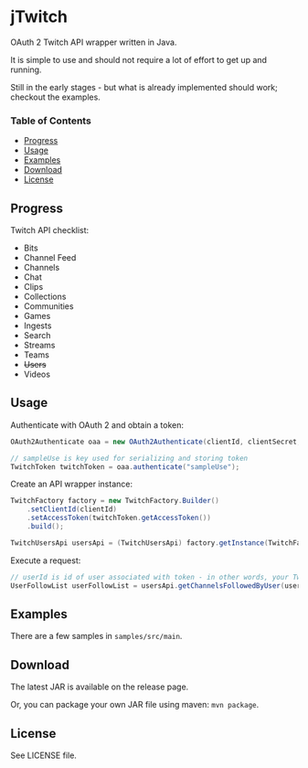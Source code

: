 jTwitch
=======
OAuth 2 Twitch API wrapper written in Java.

It is simple to use and should not require a lot of effort to get up and running.

Still in the early stages - but what is already implemented should work; checkout the examples.

### Table of Contents
- [Progress](#progress)
- [Usage](#usage)
- [Examples](#examples)
- [Download](#download)
- [License](#license)

Progress
--------
Twitch API checklist:
 - Bits
 - Channel Feed
 - Channels
 - Chat
 - Clips
 - Collections
 - Communities
 - Games
 - Ingests
 - Search
 - Streams
 - Teams
 - ~~Users~~
 - Videos

Usage
-----
Authenticate with OAuth 2 and obtain a token:
```java
OAuth2Authenticate oaa = new OAuth2Authenticate(clientId, clientSecret, redirectUri, scopes);

// sampleUse is key used for serializing and storing token
TwitchToken twitchToken = oaa.authenticate("sampleUse");
```
Create an API wrapper instance:
```java
TwitchFactory factory = new TwitchFactory.Builder()
    .setClientId(clientId)
    .setAccessToken(twitchToken.getAccessToken())
    .build();

TwitchUsersApi usersApi = (TwitchUsersApi) factory.getInstance(TwitchFactory.API.Users);
```
Execute a request:
```java
// userId is id of user associated with token - in other words, your Twitch account id
UserFollowList userFollowList = usersApi.getChannelsFollowedByUser(userId);
```
Examples
--------
There are a few samples in `samples/src/main`.

Download
--------
The latest JAR is available on the release page.

Or, you can package your own JAR file using maven: `mvn package`.

License
-------
See LICENSE file.